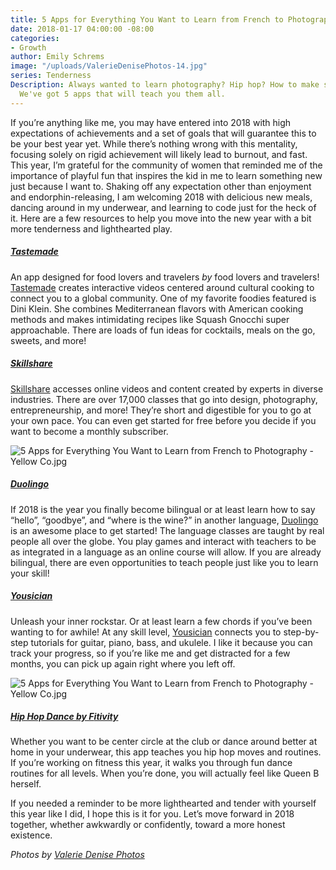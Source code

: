 ```yaml
---
title: 5 Apps for Everything You Want to Learn from French to Photography
date: 2018-01-17 04:00:00 -08:00
categories:
- Growth
author: Emily Schrems
image: "/uploads/ValerieDenisePhotos-14.jpg"
series: Tenderness
Description: Always wanted to learn photography? Hip hop? How to make squash gnocchi?
  We've got 5 apps that will teach you them all.
---
```


If you’re anything like me, you may have entered into 2018 with high expectations of achievements and a set of goals that will guarantee this to be your best year yet. While there’s nothing wrong with this mentality, focusing solely on rigid achievement will likely lead to burnout, and fast. This year, I’m grateful for the community of women that reminded me of the importance of playful fun that inspires the kid in me to learn something new just because I want to. Shaking off any expectation other than enjoyment and endorphin-releasing, I am welcoming 2018 with delicious new meals, dancing around in my underwear, and learning to code just for the heck of it. Here are a few resources to help you move into the new year with a bit more tenderness and lighthearted play.

##### [Tastemade](https://www.tastemade.com/)

An app designed for food lovers and travelers *by* food lovers and travelers! [Tastemade](https://www.tastemade.com/) creates interactive videos centered around cultural cooking to connect you to a global community. One of my favorite foodies featured is Dini Klein. She combines Mediterranean flavors with American cooking methods and makes intimidating recipes like Squash Gnocchi super approachable. There are loads of fun ideas for cocktails, meals on the go, sweets, and more!

##### [Skillshare](https://www.skillshare.com/)

[Skillshare](https://www.skillshare.com/) accesses online videos and content created by experts in diverse industries. There are over 17,000 classes that go into design, photography, entrepreneurship, and more! They’re short and digestible for you to go at your own pace. You can even get started for free before you decide if you want to become a monthly subscriber.

![5 Apps for Everything You Want to Learn from French to Photography - Yellow Co.jpg](/uploads/ValerieDenisePhotos-44.jpg)

##### [Duolingo](https://www.duolingo.com/)

If 2018 is the year you finally become bilingual or at least learn how to say “hello”, “goodbye”, and “where is the wine?” in another language, [Duolingo](https://www.duolingo.com/) is an awesome place to get started! The language classes are taught by real people all over the globe. You play games and interact with teachers to be as integrated in a language as an online course will allow. If you are already bilingual, there are even opportunities to teach people just like you to learn your skill!

##### [Yousician](https://yousician.com/)

Unleash your inner rockstar. Or at least learn a few chords if you’ve been wanting to for awhile! At any skill level, [Yousician](https://yousician.com/) connects you to step-by-step tutorials for guitar, piano, bass, and ukulele. I like it because you can track your progress, so if you’re like me and get distracted for a few months, you can pick up again right where you left off.

![5 Apps for Everything You Want to Learn from French to Photography - Yellow Co.jpg](/uploads/ValerieDenisePhotos-15.jpg)

##### [Hip Hop Dance by F](https://itunes.apple.com/us/app/hip-hop-dance-volume-1/id988322696?mt=8)**[itivity ](https://itunes.apple.com/us/app/hip-hop-dance-volume-1/id988322696?mt=8)**

Whether you want to be center circle at the club or dance around better at home in your underwear, this app teaches you hip hop moves and routines. If you’re working on fitness this year, it walks you through fun dance routines for all levels. When you’re done, you will actually feel like Queen B herself.

If you needed a reminder to be more lighthearted and tender with yourself this year like I did, I hope this is it for you. Let’s move forward in 2018 together, whether awkwardly or confidently, toward a more honest existence.

_Photos by [Valerie Denise Photos](http://www.valeriedenisephotos.com/)_